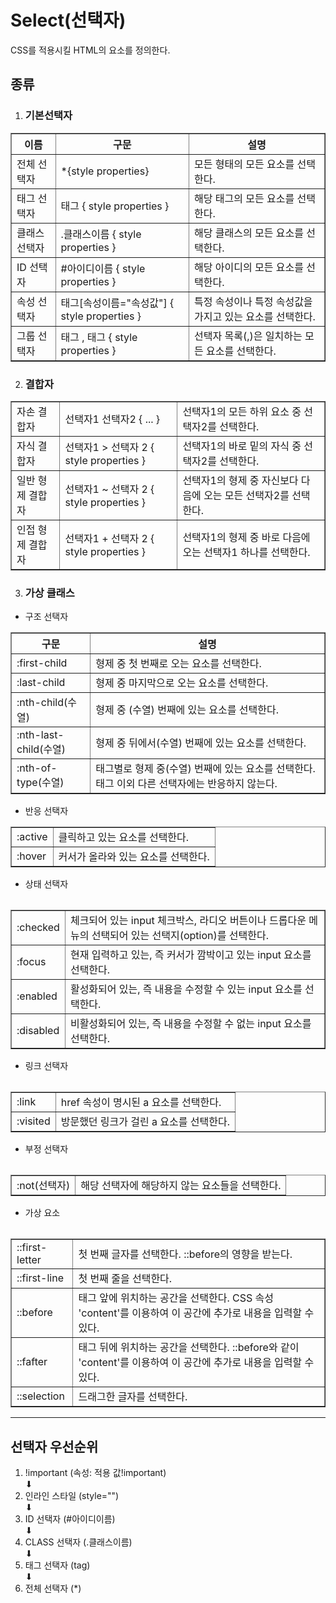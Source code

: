 # Select(선택자)

CSS를 적용시킬 HTML의 요소를 정의한다.

## 종류

1. ### 기본선택자

<table border="1">
<tr>
   <th>이름</th>
   <th>구문</th>
   <th>설명</th>
</td>
<tr>
   <td>전체 선택자</td> 
   <td>*{style properties}</td> 
   <td>모든 형태의 모든 요소를 선택한다.</td>
</tr>
<tr>
   <td>태그 선택자</td> 
   <td>태그 { style properties }</td> 
   <td>해당 태그의 모든 요소를 선택한다.</td>
</tr>
<tr>
   <td>클래스 선택자</td> 
   <td>.클래스이름 { style properties }</td> 
   <td>해당 클래스의 모든 요소를 선택한다.</td>
</tr>
<tr>
   <td>ID 선택자</td> 
   <td>#아이디이름 { style properties }</td> 
   <td>해당 아이디의 모든 요소를 선택한다.</td>
</tr>
<tr>
   <td>속성 선택자</td> 
   <td>태그[속성이름="속성값"] { style properties } 
      
   </td> 
   <td>특정 속성이나 특정 속성값을 가지고 있는 요소를 선택한다.</td>
</tr>
<tr>
   <td>그룹 선택자</td> 
   <td>태그 , 태그 { style properties }</td> 
   <td>선택자 목록(,)은 일치하는 모든 요소를 선택한다.</td>
</tr>

</table>

2. ### 결합자

<table border="1">

<tr>
   <td>자손 결합자</td> 
   <td>선택자1 선택자2 { ... }</td> 
   <td>선택자1의 모든 하위 요소 중 선택자2를 선택한다.</td>
</tr>
<tr>
   <td>자식 결합자</td> 
   <td>선택자1 > 선택자 2 { style properties }</td> 
   <td>선택자1의 바로 밑의 자식 중 선택자2를 선택한다.</td>
</tr>
<tr>
   <td>일반 형제 결합자</td> 
   <td>선택자1 ~ 선택자 2 { style properties }</td> 
   <td>선택자1의 형제 중 자신보다 다음에 오는 모든 선택자2를 선택한다.</td>
</tr>
<tr>
   <td>인접 형제 결합자</td> 
   <td>선택자1 + 선택자 2 { style properties }</td> 
   <td>선택자1의 형제 중 바로 다음에 오는 선택자1 하나를 선택한다.</td>
</tr>

</table>

3. ### 가상 클래스
<table border="1">

- 구조 선택자
<tr>
   <th>구문</th>
   <th>설명</th>
</td>
<tr>
   <td>:first-child</td>
   <td>형제 중 첫 번째로 오는 요소를 선택한다.</td>
</tr>
<tr>
   <td>:last-child</td>
   <td>형제 중 마지막으로 오는 요소를 선택한다.</td>
</tr>
<tr>
   <td>:nth-child(수열)</td>
   <td>형제 중 (수열) 번째에 있는 요소를 선택한다.</td>
</tr>
<tr>
   <td>:nth-last-child(수열)</td>
   <td>형제 중 뒤에서(수열) 번째에 있는 요소를 선택한다.</td>
</tr>
</tr>
<tr>
   <td>:nth-of-type(수열)</td>
   <td>태그별로 형제 중(수열) 번째에 있는 요소를 선택한다. 태그 이외 다른 선택자에는 반응하지 않는다.</td>
</tr>

</table>

- 반응 선택자

<table border="1">
<tr>
   <td>:active</td>
   <td>클릭하고 있는 요소를 선택한다.</td>
</tr>
<tr>
   <td>:hover</td>
   <td>커서가 올라와 있는 요소를 선택한다.</td>
</tr>

<table>

- 상태 선택자

<table border="1">
<tr>
   <td>:checked</td>
   <td>체크되어 있는 input 체크박스, 라디오 버튼이나 드롭다운 메뉴의 선택되어 있는 선택지(option)를 선택한다.</td>
</tr>
<tr>
   <td>:focus</td>
   <td>현재 입력하고 있는, 즉 커서가 깜박이고 있는 input 요소를 선택한다.</td>
</tr>
<tr>
   <td>:enabled</td>
   <td>활성화되어 있는, 즉 내용을 수정할 수 있는 input 요소를 선택한다.</td>
</tr>
<tr>
   <td>:disabled</td>
   <td>비활성화되어 있는, 즉 내용을 수정할 수 없는 input 요소를 선택한다.</td>
</tr>
<table>

- 링크 선택자

<table border="1">
<tr>
   <td>:link</td>
   <td>href 속성이 명시된 a 요소를 선택한다.</td>
</tr>
<tr>
   <td>:visited</td>
   <td>방문했던 링크가 걸린 a 요소를 선택한다.</td>
</tr>
<table>

- 부정 선택자

<table border="1">
<tr>
   <td>:not(선택자)</td>
   <td>해당 선택자에 해당하지 않는 요소들을 선택한다.</td>
</tr>
<table>

- 가상 요소

<table border="1">
<tr>
   <td>::first-letter</td>
   <td>첫 번째 글자를 선택한다. ::before의 영향을 받는다. </td>
</tr>
<tr>
   <td>::first-line</td>
   <td>첫 번째 줄을 선택한다. </td>
</tr>
<tr>
   <td>::before</td>
   <td>태그 앞에 위치하는 공간을 선택한다. CSS 속성 'content'를 이용하여 이 공간에 추가로 내용을 입력할 수 있다. </td>
</tr>
<tr>
   <td>::fafter</td>
   <td>태그 뒤에 위치하는 공간을 선택한다. ::before와 같이 'content'를 이용하여 이 공간에 추가로 내용을 입력할 수 있다. </td>
</tr>
<tr>
   <td>::selection</td>
   <td>드래그한 글자를 선택한다. </td>
</tr>
<table>

---

## 선택자 우선순위

1. !important (속성: 적용 값!important)
   <br>⬇
2. 인라인 스타일 (style="")
   <br>⬇
3. ID 선택자 (#아이디이름)
   <br>⬇
4. CLASS 선택자 (.클래스이름)
   <br>⬇
5. 태그 선택자 (tag)
   <br>⬇
6. 전체 선택자 (\*)
